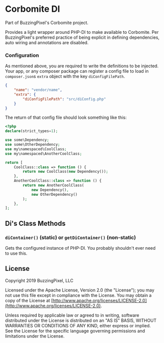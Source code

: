 # Corbomite DI

Part of BuzzingPixel's Corbomite project.

Provides a light wrapper around PHP-DI to make available to Corbomite. Per BuzzingPixel's preferred practice of being explicit in defining dependencies, auto wiring and annotations are disabled.

### Configuration

As mentioned above, you are required to write the definitions to be injected. Your app, or any composer package can register a config file to load in `composer.json`s `extra` object with the key `diConfigFilePath`.

```json
{
    "name": "vendor/name",
    "extra": {
        "diConfigFilePath": "src/diConfig.php"
    }
}
```

The return of that config file should look something like this:

```php
<?php
declare(strict_types=1);

use some\Dependency;
use some\OtherDependency;
use my\namespaced\CoolClass;
use my\namespaced\AnotherCoolClass;

return [
    CoolClass::class => function () {
        return new CoolClass(new Dependency());
    },
    AnotherCoolClass::class => function () {
        return new AnotherCoolClass(
            new Dependency(),
            new OtherDependency()
        );
    },
];
```

## Di's Class Methods

### `diContainer()` (static) or `getDiContainer()` (non-static)

Gets the configured instance of PHP-DI. You probably shouldn't ever need to use this.

## License

Copyright 2019 BuzzingPixel, LLC

Licensed under the Apache License, Version 2.0 (the "License");
you may not use this file except in compliance with the License.
You may obtain a copy of the License at [http://www.apache.org/licenses/LICENSE-2.0](http://www.apache.org/licenses/LICENSE-2.0).

Unless required by applicable law or agreed to in writing, software
distributed under the License is distributed on an "AS IS" BASIS,
WITHOUT WARRANTIES OR CONDITIONS OF ANY KIND, either express or implied.
See the License for the specific language governing permissions and
limitations under the License.
